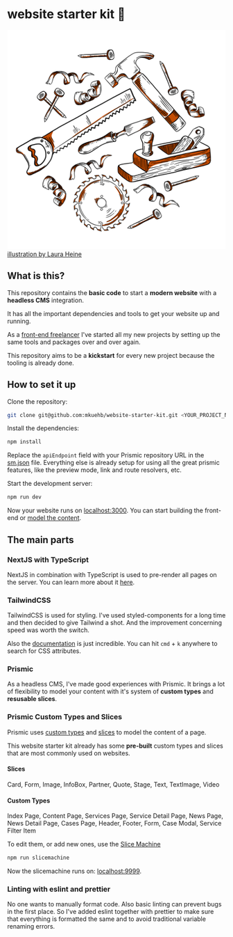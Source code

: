 # website starter kit 🚀

![image of several tools](/public/wip.png) [illustration by Laura Heine](https://lauraheine.com)

## What is this?

This repository contains the **basic code** to start a **modern website** with a **headless CMS** integration.

It has all the important dependencies and tools to get your website up and running.

As a [front-end freelancer](https://marcokuehbauch.com/work/) I've started all my new projects by setting up
the same tools and packages over and over again.

This repository aims to be a **kickstart** for every new project because the tooling is already done.

## How to set it up

Clone the repository:

```bash
git clone git@github.com:mkuehb/website-starter-kit.git <YOUR_PROJECT_NAME>
```

Install the dependencies:

```bash
npm install
```

Replace the `apiEndpoint` field with your Prismic repository URL in the [sm.json](sm.json) file. Everything
else is already setup for using all the great prismic features, like the preview mode, link and route
resolvers, etc.

Start the development server:

```bash
npm run dev
```

Now your website runs on [localhost:3000](http://localhost:3000). You can start building the front-end or
[model the content](#prismic-custom-types-and-slices).

## The main parts

### NextJS with TypeScript

NextJS in combination with TypeScript is used to pre-render all pages on the server. You can learn more about
it [here](https://nextjs.org/docs/basic-features/pages#static-generation-recommended).

### TailwindCSS

TailwindCSS is used for styling. I've used styled-components for a long time and then decided to give Tailwind
a shot. And the improvement concerning speed was worth the switch.

Also the [documentation](https://tailwindcss.com/docs/installation) is just incredible. You can hit `cmd` +
`k` anywhere to search for CSS attributes.

### Prismic

As a headless CMS, I've made good experiences with Prismic. It brings a lot of flexibility to model your
content with it's system of **custom types** and **resusable slices**.

### Prismic Custom Types and Slices

Prismic uses [custom types](https://prismic.io/docs/core-concepts/custom-types) and
[slices](https://prismic.io/docs/core-concepts/slices) to model the content of a page.

This website starter kit already has some **pre-built** custom types and slices that are most commonly used on
websites.

#### Slices

Card, Form, Image, InfoBox, Partner, Quote, Stage, Text, TextImage, Video

#### Custom Types

Index Page, Content Page, Services Page, Service Detail Page, News Page, News Detail Page, Cases Page, Header,
Footer, Form, Case Modal, Service Filter Item

To edit them, or add new ones, use the [Slice Machine](https://prismic.io/docs/core-concepts/slice-machine)

```bash
npm run slicemachine
```

Now the slicemachine runs on: [localhost:9999](http://localhost:9999).

### Linting with eslint and prettier

No one wants to manually format code. Also basic linting can prevent bugs in the first place. So I've added
eslint together with prettier to make sure that everything is formatted the same and to avoid traditional
variable renaming errors.
